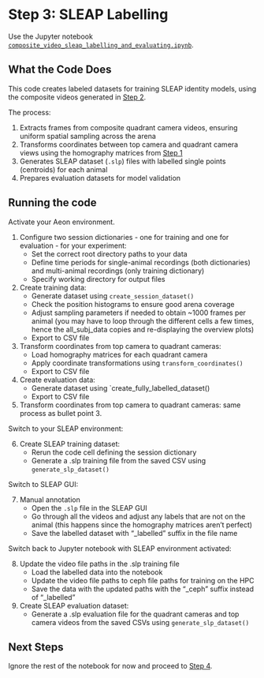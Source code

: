# Step 3: SLEAP Labelling
Use the Jupyter notebook [`composite_video_sleap_labelling_and_evaluating.ipynb`](composite_video_sleap_labelling_and_evaluating.ipynb).

## What the Code Does
This code creates labeled datasets for training SLEAP identity models, using the composite videos generated in [Step 2](../step2_composite_videos/README.md).

The process:
1. Extracts frames from composite quadrant camera videos, ensuring uniform spatial sampling across the arena
2. Transforms coordinates between top camera and quadrant camera views using the homography matrices from [Step 1](../step1_mapping/README.md)
3. Generates SLEAP dataset (`.slp`) files with labelled single points (centroids) for each animal
4. Prepares evaluation datasets for model validation

## Running the code
Activate your Aeon environment.
1. Configure two session dictionaries - one for training and one for evaluation - for your experiment:
	- Set the correct root directory paths to your data
	- Define time periods for single-animal recordings (both dictionaries) and multi-animal recordings (only training dictionary)
	- Specify working directory for output files
2. Create training data:
	- Generate dataset using `create_session_dataset()`
	- Check the position histograms to ensure good arena coverage
	- Adjust sampling parameters if needed to obtain ~1000 frames per animal (you may have to loop through the different cells a few times, hence the all_subj_data  copies and re-displaying the overview plots)
	- Export to CSV file
3. Transform coordinates from top camera to quadrant cameras:
	- Load homography matrices for each quadrant camera
	- Apply coordinate transformations using `transform_coordinates()`
	- Export to CSV file
4. Create evaluation data:
	- Generate dataset using `create_fully_labelled_dataset()
	- Export to CSV file
5. Transform coordinates from top camera to quadrant cameras: same process as bullet point 3.

Switch to your SLEAP environment:

6. Create SLEAP training dataset:
	- Rerun the code cell defining the session dictionary 
	- Generate a .slp training file from the saved CSV using `generate_slp_dataset()`

Switch to SLEAP GUI:

7. Manual annotation
	- Open the `.slp` file in the SLEAP GUI
	- Go through all the videos and adjust any labels that are not on the animal (this happens since the homography matrices aren’t perfect)
	- Save the labelled dataset with “\_labelled” suffix in the file name

Switch back to Jupyter notebook with SLEAP environment activated:

8. Update the video file paths in the .slp training file
	- Load the labelled data into the notebook
	- Update the video file paths to ceph file paths for training on the HPC
	- Save the data with the updated paths with the “\_ceph” suffix instead of “\_labelled”
9. Create SLEAP evaluation dataset:
	- Generate a .slp evaluation file for the quadrant cameras and top camera videos from the saved CSVs using `generate_slp_dataset()`

## Next Steps
Ignore the rest of the notebook for now and proceed to [Step 4](../step4_SLEAP_training/README.md).